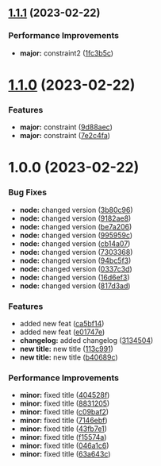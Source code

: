 ## [1.1.1](https://github.com/ryaanm/semantic-release/compare/v1.1.0...v1.1.1) (2023-02-22)


### Performance Improvements

* **major:** constraint2 ([1fc3b5c](https://github.com/ryaanm/semantic-release/commit/1fc3b5cb0c8111f7ae8e3270ec106eaa51691b6c))

# [1.1.0](https://github.com/ryaanm/semantic-release/compare/v1.0.0...v1.1.0) (2023-02-22)


### Features

* **major:** constraint ([9d88aec](https://github.com/ryaanm/semantic-release/commit/9d88aec4946ade6d7d413f18c5958cbd2fe6b842))
* **major:** constraint ([7e2c4fa](https://github.com/ryaanm/semantic-release/commit/7e2c4fa9097da72115fc86a5d56f74d91f71b689))

# 1.0.0 (2023-02-22)


### Bug Fixes

* **node:** changed version ([3b80c96](https://github.com/ryaanm/semantic-release/commit/3b80c9665b3837b7d958ee43cb4bcdbec892c2df))
* **node:** changed version ([9182ae8](https://github.com/ryaanm/semantic-release/commit/9182ae817a36a3ca637a221127a968777804c8d4))
* **node:** changed version ([be7a206](https://github.com/ryaanm/semantic-release/commit/be7a206a88564dcd86c2fe9741f24aec528e0928))
* **node:** changed version ([995959c](https://github.com/ryaanm/semantic-release/commit/995959c1fa8c7ddf94cfec0f84f2e30758ffeca0))
* **node:** changed version ([cb14a07](https://github.com/ryaanm/semantic-release/commit/cb14a073be876ea71af9a2f94e0ec65c4fa589e9))
* **node:** changed version ([7303368](https://github.com/ryaanm/semantic-release/commit/7303368c560966d427abb8a956aaeaff24f5ac52))
* **node:** changed version ([94bc5f3](https://github.com/ryaanm/semantic-release/commit/94bc5f3da78e653f13861d8910fa76182eeb1aaa))
* **node:** changed version ([0337c3d](https://github.com/ryaanm/semantic-release/commit/0337c3dca1a3e852f4ec451d8ae05f5143d24b26))
* **node:** changed version ([16d6ef3](https://github.com/ryaanm/semantic-release/commit/16d6ef351d04f899ae314104696a0c66e8a0eaca))
* **node:** changed version ([817d3ad](https://github.com/ryaanm/semantic-release/commit/817d3ad2eb5cc55afeb302d64164b86e782bd0f8))


### Features

* added new feat ([ca5bf14](https://github.com/ryaanm/semantic-release/commit/ca5bf14e6ae5b2e82aa216d03277c5c89d5957a0))
* added new feat ([e01747e](https://github.com/ryaanm/semantic-release/commit/e01747e0eb017ba23eacbe4145b27fe8c9193125))
* **changelog:** added changelog ([3134504](https://github.com/ryaanm/semantic-release/commit/31345042b3ba519d1d438723bced3f49d14f55f8))
* **new title:** new title ([113c991](https://github.com/ryaanm/semantic-release/commit/113c9910d4fe10caf56d68de8df4779455cc3fc6))
* **new title:** new title ([b40689c](https://github.com/ryaanm/semantic-release/commit/b40689c96a0a1519f0bd4b8cd88f91673a181869))


### Performance Improvements

* **minor:** fixed title ([404528f](https://github.com/ryaanm/semantic-release/commit/404528f44ccd155480e9e4913f06adff3131a14d))
* **minor:** fixed title ([8831205](https://github.com/ryaanm/semantic-release/commit/8831205c1dd350c86c2a10f8f9a9e85bc85edbc9))
* **minor:** fixed title ([c09baf2](https://github.com/ryaanm/semantic-release/commit/c09baf2a0677f7d20d7a9fc787a684e0ab056bd3))
* **minor:** fixed title ([7146ebf](https://github.com/ryaanm/semantic-release/commit/7146ebf304b81f0ad837096ab21b16d522774a0a))
* **minor:** fixed title ([43fb7e1](https://github.com/ryaanm/semantic-release/commit/43fb7e130f0d1f64116fafe351d8b04cedb37995))
* **minor:** fixed title ([f15574a](https://github.com/ryaanm/semantic-release/commit/f15574a9181bffb8355efa1298bc04c0fdb54167))
* **minor:** fixed title ([046a1c6](https://github.com/ryaanm/semantic-release/commit/046a1c63619dbd6726b9f9841c56cf1e74a186b1))
* **minor:** fixed title ([63a643c](https://github.com/ryaanm/semantic-release/commit/63a643ca7c2a5442334b409ce7f6d5af2f8f0966))
